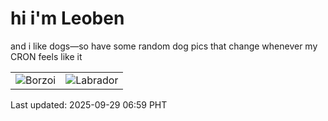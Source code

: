 # hi i'm Leoben

and i like dogs—so have some random dog pics that change whenever my CRON feels like it

|  |  |
|--------|----------|
| ![Borzoi](https://random-dog-vercel.vercel.app/api/random-borzoi?v=1759100342) | ![Labrador](https://random-dog-vercel.vercel.app/api/random-labrador?v=1759100342) |

Last updated: 2025-09-29 06:59 PHT
